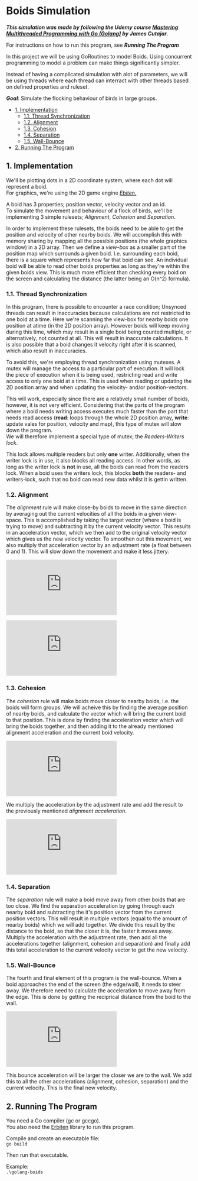 # Boids Simulation <!-- omit in toc -->
***This simulation was made by following the Udemy course [*Mastering Multithreaded Programming with Go (Golang)*](https://www.udemy.com/course/multithreading-in-go-lang/) by James Cutajar.***  

For instructions on how to run this program, see ***Running The Program***

In this project we will be using GoRoutines to model Boids. Using concurrent programming to model a problem can make things significantly simpler.

Instead of having a complicated simulation with alot of parameters, we will be using threads where each thread can interract with other threads based on defined properties and ruleset.

***Goal***: Simulate the flocking behaviour of birds in large groups.

- [1. Implementation](#1-implementation)
  - [1.1. Thread Synchronization](#11-thread-synchronization)
  - [1.2. Alignment](#12-alignment)
  - [1.3. Cohesion](#13-cohesion)
  - [1.4. Separation](#14-separation)
  - [1.5. Wall-Bounce](#15-wall-bounce)
- [2. Running The Program](#2-running-the-program)

## 1. Implementation
We'll be plotting dots in a 2D coordinate system, where each dot will represent a boid.  
For graphics, we're using the 2D game engine [*Ebiten.*](https://github.com/hajimehoshi/ebiten)

A boid has 3 properties; position vector, velocity vector and an id.  
To simulate the movement and behaviour of a flock of birds, we'll be implementing 3 simple rulesets; *Alignment*, *Cohesion* and *Separation*.

In order to implement these rulesets, the boids need to be able to get the position and velocity of other nearby boids. We will accomplish this with memory sharing by mapping all the possible positions (the whole graphics window) in a 2D array. Then we define a *view-box* as a smaller part of the position map which surrounds a given boid. I.e. surrounding each boid, there is a square which represents how far that boid can see. An individual boid will be able to read other boids properties as long as they're within the given boids view. This is much more efficient than checking every boid on the screen and calculating the distance (the latter being an O(n^2) formula).

### 1.1. Thread Synchronization
In this program, there is possible to encounter a race condition; Unsynced threads can result in inaccuracies because calculations are not restricted to one boid at a time. Here we're scanning the view-box for nearby boids one position at atime (in the 2D position array). However boids will keep moving during this time, which may result in a single boid being counted multiple, or alternatively, not counted at all. This will result in inaccurate calculations. It is also possible that a boid changes it velocity right after it is scanned, which also result in inaccuracies.

To avoid this, we're employing thread synchronization using mutexes. A mutex will manage the access to a particular part of execution. It will lock the piece of execution when it is being used, restricting read and write access to only one boid at a time. This is used when reading or updating the 2D position array and when updating the velocity- and/or position-vectors.

This will work, especially since there are a relatively small number of boids, however, it is not very efficient. Considering that the parts of the program where a boid needs writing access executes much faster than the part that needs read access (**read**: loops through the whole 2D position array, **write**: update vales for position, velocity and map), this type of mutex will slow down the program.  
We will therefore implement a special type of mutex; the *Readers-Writers lock*.

This lock allows multiple readers but only **one** writer. Additionally, when the writer lock is in use, it also blocks all reading access. In other words, as long as the writer lock is **not** in use, all the boids can read from the readers lock. When a boid uses the writers lock, this blocks **both** the readers- and writers-lock, such that no boid can read new data whilst it is gettin written.

### 1.2. Alignment
The *alignment* rule will make close-by boids to move in the same direction by averaging out the current velocities of all the boids in a given view-space. 
This is accomplished by taking the target vector (where a boid is trying to move) and subtracting it by the current velocity vector. This results in an acceleration vector, which we then add to the original velocity vector which gives us the new velocity vector. To smoothen out this movement, we also multiply that acceleration vector by an adjustment rate (a float between 0 and 1). This will slow down the movement and make it less jittery.


![$\large targetVelocity - currentVelocity = acceleration$](https://latex.codecogs.com/png.latex?%5Cinline%20%5Cdpi%7B150%7D%20%5Cbg_white%20%5Clarge%20targetVelocity%20-%20currentVelocity%20%3D%20acceleration)

![$\large acceleration*adjustmentRate + currentVelocity = newVelocity$ ](https://latex.codecogs.com/png.latex?%5Cinline%20%5Cdpi%7B150%7D%20%5Cbg_white%20%5Clarge%20acceleration*adjustmentRate%20&plus;%20currentVelocity%20%3D%20newVelocity)

### 1.3. Cohesion
The *cohesion* rule will make boids move closer to nearby boids, i.e. the boids will form groups. We will acheive this by finding the average position of nearby boids, and calculate the vector which will bring the current boid to that position. This is done by finding the acceleration vector which will bring the boids together, and then adding it to the already mentioned alignment acceleration and the current boid velocity.

![$\large targetPosition - currentPosition = acceleration$ ](https://latex.codecogs.com/png.latex?%5Cinline%20%5Cdpi%7B150%7D%20%5Cbg_white%20%5Clarge%20targetPosition%20-%20currentPosition%20%3D%20acceleration)

We multiply the acceleration by the adjustment rate and add the result to the previously mentioned *alignment acceleration*.

![$acceleration*adjustmentRate + alignmentAcceleration + currentVelocity = newVelocity$ ](https://latex.codecogs.com/png.latex?%5Cinline%20%5Cdpi%7B150%7D%20%5Cbg_white%20acceleration*adjustmentRate%20&plus;%20alignmentAcceleration%20&plus;%20currentVelocity%20%3D%20newVelocity)


### 1.4. Separation
The *separation* rule will make a boid move away from other boids that are too close. We find the separation acceleration by going through each nearby boid and subtracting the it's position vector from the current position vectors. This will result in multiple vectors (equal to the amount of nearby boids) which we will add together. We divide this result by the distance to the boid, so that the closer it is, the faster it moves away. Multiply the acceleration with the adjustment rate, then add all the accelerations together (alignment, cohesion and separation) and finally add this total acceleration to the current velocity vector to get the new velocity.

### 1.5. Wall-Bounce
The fourth and final element of this program is the wall-bounce. When a boid approaches the end of the screen (the edge/wall), it needs to steer away. We therefore need to calculate the acceleration to move away from the edge. This is done by getting the reciprical distance from the boid to the wall.

![$\large (1/xDistance, 1/yDistance)$ ](https://latex.codecogs.com/png.latex?%5Cinline%20%5Cdpi%7B150%7D%20%5Cbg_white%20%5Clarge%20%281/xDistance%2C%201/yDistance%29)

This bounce acceleration will be larger the closer we are to the wall. We add this to all the other accelerations (alignment, cohesion, separation) and the current velocity. This is the final new velocity.

## 2. Running The Program
You need a Go compiler (gc or gccgo).  
You also need the [Erbiten](https://github.com/hajimehoshi/ebiten) library to run this program. 

Compile and create an executable file:  
`go build`  

Then run that executable.  


Example:  
`.\golang-boids`